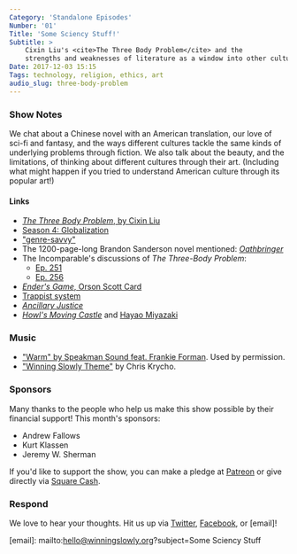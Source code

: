 ```yaml
---
Category: 'Standalone Episodes'
Number: '01'
Title: 'Some Sciency Stuff!'
Subtitle: >
    Cixin Liu's <cite>The Three Body Problem</cite> and the
    strengths and weaknesses of literature as a window into other cultures.
Date: 2017-12-03 15:15
Tags: technology, religion, ethics, art
audio_slug: three-body-problem
---
```


### Show Notes

We chat about a Chinese novel with an American translation, our love of sci-fi and fantasy, and the ways different cultures tackle the same kinds of underlying problems through fiction. We also talk about the beauty, and the limitations, of thinking about different cultures through their art. (Including what might happen if you tried to understand American culture through its popular art!)

#### Links

* [_The Three Body Problem_, by Cixin Liu](https://www.alibris.com/The-Three-Body-Problem-Cixin-Liu/book/30154746)
* [Season 4: Globalization](http://www.winningslowly.org/season-4.html)
* ["genre-savvy"](http://tvtropes.org/pmwiki/pmwiki.php/Main/GenreSavvy)
* The 1200-page-long Brandon Sanderson novel mentioned: [_Oathbringer_](https://www.alibris.com/Oathbringer-Book-Three-of-the-Stormlight-Archive-Brandon-Sanderson/book/38608681)
* The Incomparable's discussions of _The Three-Body Problem_:
  * [Ep. 251](https://www.theincomparable.com/theincomparable/251/#t=29:55)
  * [Ep. 256](https://www.theincomparable.com/theincomparable/256/#t=50:17)
* [_Ender's Game_, Orson Scott Card](https://www.alibris.com/Enders-Game-Orson-Scott-Card/book/2043006)
* [Trappist system](http://www.trappist.one)
* [_Ancillary Justice_](https://www.alibris.com/Ancillary-Justice-Ann-Leckie/book/24548541)
* [_Howl's Moving Castle_](https://en.wikipedia.org/wiki/Howl%27s_Moving_Castle_%28film%29) and [Hayao Miyazaki](https://en.wikipedia.org/wiki/Hayao_Miyazaki)

### Music

* ["Warm" by Speakman Sound feat. Frankie Forman](https://speakmansound.bandcamp.com/album/warm-ep). Used by permission.
* ["Winning Slowly Theme"](https://soundcloud.com/chriskrycho/winning-slowly) by Chris Krycho.

### Sponsors

Many thanks to the people who help us make this show possible by their financial support! This month's sponsors:

* Andrew Fallows
* Kurt Klassen
* Jeremy W. Sherman

If you'd like to support the show, you can make a pledge at [Patreon] or give directly via [Square Cash].

[patreon]: https://www.patreon.com/winningslowly
[square cash]: https://cash.me/$winningslowly

### Respond

We love to hear your thoughts. Hit us up via [Twitter], [Facebook], or [email]!

[twitter]: //www.twitter.com/winningslowly
[facebook]: //www.facebook.com/winningslowlypodcast

[email]: mailto:hello@winningslowly.org?subject=Some Sciency Stuff
